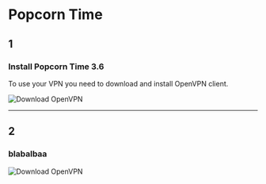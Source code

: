 # Popcorn Time

## 1
### Install Popcorn Time 3.6

To use your VPN you need to download and install OpenVPN client.

![Download OpenVPN](http://puu.sh/d7CZo/2f0d52d2c2.png)

***

## 2
### blabalbaa

![Download OpenVPN](http://puu.sh/d7CZo/2f0d52d2c2.png)
